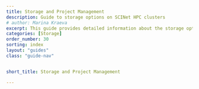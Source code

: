```yaml
---
title: Storage and Project Management
description: Guide to storage options on SCINet HPC clusters
# author: Marina Kraeva
excerpt: This guide provides detailed information about the storage options provided by SCINet and how to use them.
categories: [Storage]
order_number: 30
sorting: index
layout: "guides"
class: "guide-nav"


short_title: Storage and Project Management

---
```


